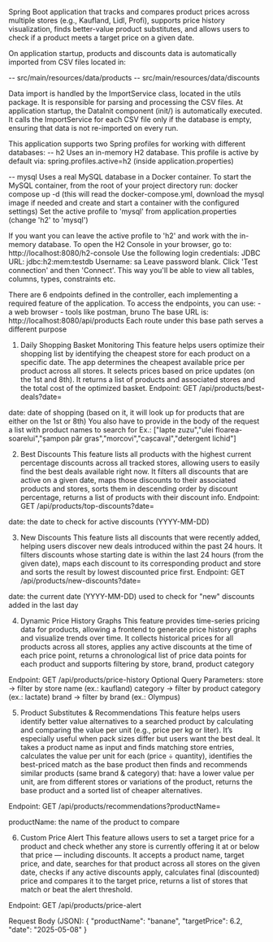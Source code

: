 
Spring Boot application that tracks and compares product prices across multiple stores 
(e.g., Kaufland, Lidl, Profi), supports price history visualization, finds better-value product 
substitutes, and allows users to check if a product meets a target price on a given date.

On application startup, products and discounts data is automatically imported from CSV files 
located in:

-- src/main/resources/data/products
-- src/main/resources/data/discounts

Data import is handled by the ImportService class, located in the utils package. It is responsible 
for parsing and processing the CSV files. At application startup, the DataInit component (init/) 
is automatically executed. It calls the ImportService for each CSV file only if the database is 
empty, ensuring that data is not re-imported on every run.

This application supports two Spring profiles for working with different databases:
-- h2
Uses an in-memory H2 database.
This profile is active by default via: spring.profiles.active=h2 (inside application.properties)

-- mysql
Uses a real MySQL database in a Docker container.
To start the MySQL container, from the root of your project directory run:
    docker compose up -d    (this will read the docker-compose.yml, download the mysql image
                             if needed and create and start a container with the configured settings)
Set the active profile to 'mysql' from application.properties (change 'h2' to 'mysql')

If you want you can leave the active profile to 'h2' and work with the in-memory database.
To open the H2 Console in your browser, go to:
    http://localhost:8080/h2-console
Use the following login credentials:
JDBC URL: jdbc:h2:mem:testdb 
Username: sa
Leave password blank. Click 'Test connection' and then 'Connect'. This way you'll be able to 
view all tables, columns, types, constraints etc.

There are 6 endpoints defined in the controller, each implementing a required feature of the application. 
To access the endpoints, you can use:
    - a web browser 
    - tools like postman, bruno
The base URL is:
    http://localhost:8080/api/products
Each route under this base path serves a different purpose

1. Daily Shopping Basket Monitoring
   This feature helps users optimize their shopping list by identifying the cheapest store for 
each product on a specific date. The app determines the cheapest available price per product across all 
stores. It selects prices based on price updates (on the 1st and 8th). It returns a list of products
and associated stores and the total cost of the optimized basket.
Endpoint:
    GET /api/products/best-deals?date=

date:   date of shopping (based on it, it will look up for products that are either on the 1st or 8th)
You also have to provide in the body of the request a list with product names to search for
Ex.: ["lapte zuzu","ulei floarea-soarelui","șampon păr gras","morcovi","cașcaval","detergent lichid"]

2. Best Discounts
   This feature lists all products with the highest current percentage discounts across all 
tracked stores, allowing users to easily find the best deals available right now. It filters all discounts that are 
active on a given date, maps those discounts to their associated products and stores, sorts them
in descending order by discount percentage, returns a list of products with their discount info.
Endpoint:
   GET /api/products/top-discounts?date=

date:   the date to check for active discounts (YYYY-MM-DD)

3. New Discounts
This feature lists all discounts that were recently added, helping users discover new deals 
introduced within the past 24 hours. It filters discounts whose starting date is within the last 
24 hours (from the given date), maps each discount to its corresponding product and store and 
sorts the result by lowest discounted price first.
Endpoint:
    GET /api/products/new-discounts?date=

date:   the current date (YYYY-MM-DD) used to check for "new" discounts added in the last day

4. Dynamic Price History Graphs
This feature provides time-series pricing data for products, allowing a frontend to generate 
price history graphs and visualize trends over time. It collects historical prices for all products across all stores,
applies any active discounts at the time of each price point, returns a chronological list of price data points for each 
product and supports filtering by store, brand, product category

Endpoint:
    GET /api/products/price-history
Optional Query Parameters:
store -> filter by store name (ex.: kaufland)
category -> filter by product category (ex.: lactate)
brand -> filter by brand (ex.: Olympus)

5. Product Substitutes & Recommendations
This feature helps users identify better value alternatives to a searched product by calculating 
and comparing the value per unit (e.g., price per kg or liter). It’s especially useful when pack 
sizes differ but users want the best deal. It takes a product name as input and finds matching store entries,
calculates the value per unit for each (price ÷ quantity), identifies the best-priced match as the base 
product then finds and recommends similar products (same brand & category) that: have a lower value
per unit, are from different stores or variations of the product, returns the base product and a sorted list of cheaper 
alternatives.

Endpoint:
    GET /api/products/recommendations?productName=

productName:    the name of the product to compare

6. Custom Price Alert
This feature allows users to set a target price for a product and check whether any store is 
currently offering it at or below that price — including discounts. It accepts a product name, target price, 
and date, searches for that product across all stores on the given date, checks if any active discounts apply,
calculates final (discounted) price and compares it to the target price, returns a list of stores that match or beat the alert 
threshold. 

Endpoint:
    GET /api/products/price-alert

Request Body (JSON):
{
"productName": "banane",
"targetPrice": 6.2,
"date": "2025-05-08"
}
